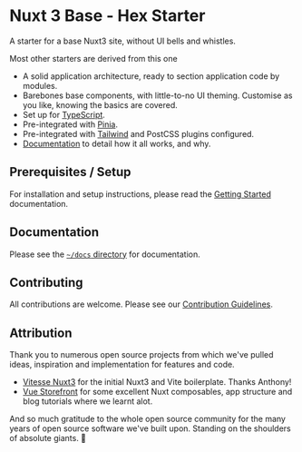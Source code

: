 # Nuxt 3 Base - Hex Starter

A starter for a base Nuxt3 site, without UI bells and whistles.

Most other starters are derived from this one

- A solid application architecture, ready to section application code by modules.
- Barebones base components, with little-to-no UI theming. Customise as you like, knowing the basics are covered.
- Set up for [TypeScript](https://www.typescriptlang.org/).
- Pre-integrated with [Pinia](https://pinia.vuejs.org/).
- Pre-integrated with [Tailwind](https://tailwindcss.com/) and PostCSS plugins configured.
- [Documentation](./docs) to detail how it all works, and why.

## Prerequisites / Setup

For installation and setup instructions, please read the [Getting Started] documentation.

## Documentation

Please see the [`~/docs` directory](./docs/START-HERE.md) for documentation.

## Contributing

All contributions are welcome. Please see our [Contribution Guidelines](./CONTRIBUTING.md).

## Attribution

Thank you to numerous open source projects from which we've pulled ideas, inspiration and implementation for
features and code.

- [Vitesse Nuxt3](https://github.com/antfu/vitesse-nuxt3) for the initial Nuxt3 and Vite boilerplate. Thanks Anthony!
- [Vue Storefront](https://github.com/vuestorefront/vue-storefront) for some excellent Nuxt composables, app structure and blog tutorials where we learnt alot.

And so much gratitude to the whole open source community for the many years of open source software
we've built upon. Standing on the shoulders of absolute giants. 💪


[Getting Started]: ./docs/0.%20Getting%20Started/0.%20Quick%20Start.md
